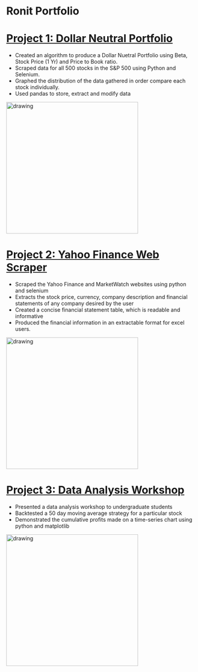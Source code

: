 # Ronit Portfolio

# [Project 1: Dollar Neutral Portfolio](https://github.com/rontik2002/Dollar_Neutral_Portfolio.git)
* Created an algorithm to produce a Dollar Nuetral Portfolio using Beta, Stock Price (1 Yr) and Price to Book ratio.
* Scraped data for all 500 stocks in the S&P 500 using Python and Selenium.
* Graphed the distribution of the data gathered in order compare each stock individually.
* Used pandas to store, extract and modify data

<img src="https://github.com/rontik2002/Ronit_Portfolio/blob/main/images/Final%20Portfolio.JPG" alt="drawing" width="350"/>

# [Project 2: Yahoo Finance Web Scraper](https://github.com/rontik2002/Yahoo_Finance_Webscraper.git)
* Scraped the Yahoo Finance and MarketWatch websites using python and selenium 
* Extracts the stock price, currency, company description and financial statements of any company desired by the user
* Created a concise financial statement table, which is readable and informative
* Produced the financial information in an extractable format for excel users. 

<img src="https://github.com/rontik2002/Ronit_Portfolio/blob/main/images/google.JPG" alt="drawing" width="350"/>


# [Project 3: Data Analysis Workshop](https://github.com/rontik2002/Data_Analysis_Workshop.git)
* Presented a data analysis workshop to undergraduate students
* Backtested a 50 day moving average strategy for a particular stock
* Demonstrated the cumulative profits made on a time-series chart using python and matplotlib

<img src="https://github.com/rontik2002/Ronit_Portfolio/blob/main/images/download.png" alt="drawing" width="350"/>


